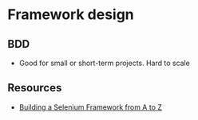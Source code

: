 # Framework design

## BDD
- Good for small or short-term projects. Hard to scale

## Resources
- [Building a Selenium Framework from A to Z](https://www.logigear.com/blog/test-automation/building-a-selenium-framework-from-a-to-z/)
